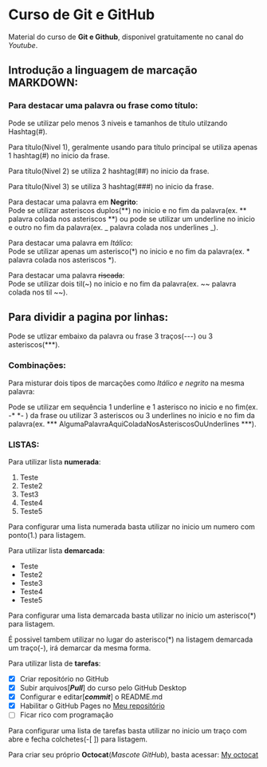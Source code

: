 # Curso de Git e GitHub
Material do curso de **Git e Github**, disponivel gratuitamente no canal do *Youtube*.<br>

## Introdução a linguagem de marcação **MARKDOWN**:<br>

### Para destacar uma palavra ou frase como título:

Pode se utilizar pelo menos 3 niveis e tamanhos de título utilzando Hashtag(#).<br>

Para título(Nivel 1), geralmente usando para título principal se utiliza apenas 1 hashtag(#) no inicio da frase.<br>

Para título(Nivel 2) se utiliza 2 hashtag(##) no inicio da frase.<br>

Para título(Nivel 3) se utiliza 3 hashtag(###) no inicio da frase.<br>

Para destacar uma palavra em **Negrito**:<br>
Pode se utilizar asteriscos duplos(**) no inicio e no fim da palavra(ex. ** palavra colada nos asteriscos **) ou pode se utilizar um underline no inicio e outro no fim da palavra(ex. _ palavra colada nos underlines _).<br>

Para destacar uma palavra em *Itálico*:<br>
Pode se utilizar apenas um asterisco(*) no inicio e no fim da palavra(ex. * palavra colada nos asteriscos *).<br>

Para destacar uma palavra ~~riscada~~:<br>
Pode se utilizar dois til(~) no inicio e no fim da palavra(ex. ~~ palavra colada nos til ~~).<br>


Para dividir a pagina por linhas:
---
Pode se utlizar embaixo da palavra ou frase 3 traços(---) ou 3 asteriscos(***).<br>

### Combinações:

Para misturar dois tipos de marcações como _*Itálico e negrito*_ na mesma palavra:<br>

Pode se utilizar em sequência 1 underline e 1 asterisco no inicio e no fim(ex. -* *- ) da frase ou utilizar 3 asteriscos ou 3 underlines no inicio e no fim da palavra(ex. *** AlgumaPalavraAquiColadaNosAsteriscosOuUnderlines ***).<br>


### LISTAS:

Para utilizar lista **numerada**:
1. Teste
2. Teste2
3. Test3
4. Teste4
5. Teste5

Para configurar uma lista numerada basta utilizar no inicio um numero com ponto(1.) para listagem.<br>

Para utilizar lista **demarcada**:
* Teste
* Teste2
* Teste3
* Teste4
* Teste5

Para configurar uma lista demarcada basta utilizar no inicio um asterisco(*) para listagem.<br>

É possivel tambem utilizar no lugar do asterisco(*) na listagem demarcada um traço(-), irá demarcar da mesma forma.<br>


Para utilizar lista de **tarefas**:

- [x]  Criar repositório no GitHub
- [x]  Subir arquivos[***Pull***] do curso pelo GitHub Desktop
- [x]  Configurar e editar[***commit***] o README.md
- [x]  Habilitar o GitHub Pages no [Meu repositório](https://mateusleguir.github.io/git-github/)
- [ ]  Ficar rico com programação

Para configurar uma lista de tarefas basta utilizar no inicio um traço com abre e fecha colchetes(-[ ]) para listagem.<br>

Para criar seu próprio **Octocat**(*Mascote GitHub*), basta acessar:
[My octocat](https://myoctocat.com/build-your-octocat/)


